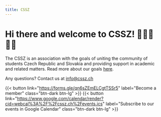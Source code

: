 ```yaml
---
title: CSSZ
---
```


# Hi there and welcome to CSSZ! 👋🇨🇿🇸🇰

The CSSZ is an association with the goals of uniting the community of students Czech Republic and Slovakia and providing support in academic and related matters. Read more about our goals [here](/about).

Any questions? Contact us at info@cssz.ch

{{< button link="https://forms.gle/qn6sZEmELCgtTSSr5" label="Become a member" class="btn-dark btn-lg" >}}
{{< button link="https://www.google.com/calendar/render?cid=webcal%3A%2F%2Fcssz.ch%2Fevents.ics" label="Subscribe to our events in Google Calendar" class="btn-dark btn-lg" >}}
